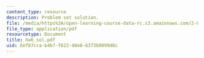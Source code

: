 ```yaml
---
content_type: resource
description: Problem set solution.
file: /media/https%3A/open-learning-course-data-rc.s3.amazonaws.com/2-002-mechanics-and-materials-ii-spring-2004/6ef87ccab4b7f62248e06373b0099d6c_hw6_sol.pdf
file_type: application/pdf
resourcetype: Document
title: hw6_sol.pdf
uid: 6ef87cca-b4b7-f622-48e0-6373b0099d6c
---
```

